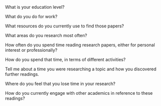 What is your education level?

What do you do for work?

What resources do you currently use to find those papers?

What areas do you research most often?

How often do you spend time reading research papers, either for personal interest or professionally?  

How do you spend that time, in terms of different activities?

Tell me about a time you were researching a topic and how you discovered further readings.

Where do you feel that you lose time in your research?

How do you currently engage with other academics in reference to these readings?

